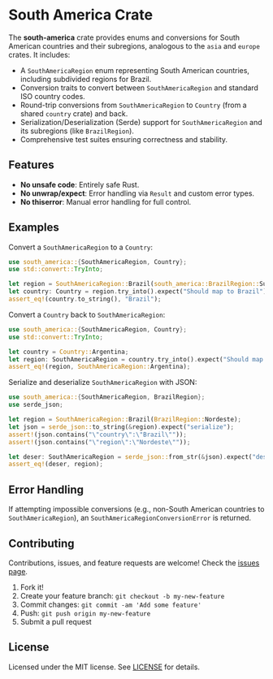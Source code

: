 # South America Crate

The **south-america** crate provides enums and conversions for South American countries and their subregions, analogous to the `asia` and `europe` crates. It includes:

- A `SouthAmericaRegion` enum representing South American countries, including subdivided regions for Brazil.
- Conversion traits to convert between `SouthAmericaRegion` and standard ISO country codes.
- Round-trip conversions from `SouthAmericaRegion` to `Country` (from a shared `country` crate) and back.
- Serialization/Deserialization (Serde) support for `SouthAmericaRegion` and its subregions (like `BrazilRegion`).
- Comprehensive test suites ensuring correctness and stability.

## Features

- **No unsafe code**: Entirely safe Rust.
- **No unwrap/expect**: Error handling via `Result` and custom error types.
- **No thiserror**: Manual error handling for full control.

## Examples

Convert a `SouthAmericaRegion` to a `Country`:

```rust
use south_america::{SouthAmericaRegion, Country};
use std::convert::TryInto;

let region = SouthAmericaRegion::Brazil(south_america::BrazilRegion::Sul);
let country: Country = region.try_into().expect("Should map to Brazil");
assert_eq!(country.to_string(), "Brazil");
```

Convert a `Country` back to `SouthAmericaRegion`:

```rust
use south_america::{SouthAmericaRegion, Country};
use std::convert::TryInto;

let country = Country::Argentina;
let region: SouthAmericaRegion = country.try_into().expect("Should map to Argentina");
assert_eq!(region, SouthAmericaRegion::Argentina);
```

Serialize and deserialize `SouthAmericaRegion` with JSON:

```rust
use south_america::{SouthAmericaRegion, BrazilRegion};
use serde_json;

let region = SouthAmericaRegion::Brazil(BrazilRegion::Nordeste);
let json = serde_json::to_string(&region).expect("serialize");
assert!(json.contains("\"country\":\"Brazil\""));
assert!(json.contains("\"region\":\"Nordeste\""));

let deser: SouthAmericaRegion = serde_json::from_str(&json).expect("deserialize");
assert_eq!(deser, region);
```

## Error Handling

If attempting impossible conversions (e.g., non-South American countries to `SouthAmericaRegion`), an `SouthAmericaRegionConversionError` is returned.

## Contributing

Contributions, issues, and feature requests are welcome! Check the [issues page](https://github.com/yourusername/south-america/issues).

1. Fork it!
2. Create your feature branch: `git checkout -b my-new-feature`
3. Commit changes: `git commit -am 'Add some feature'`
4. Push: `git push origin my-new-feature`
5. Submit a pull request

## License

Licensed under the MIT license. See [LICENSE](LICENSE) for details.
